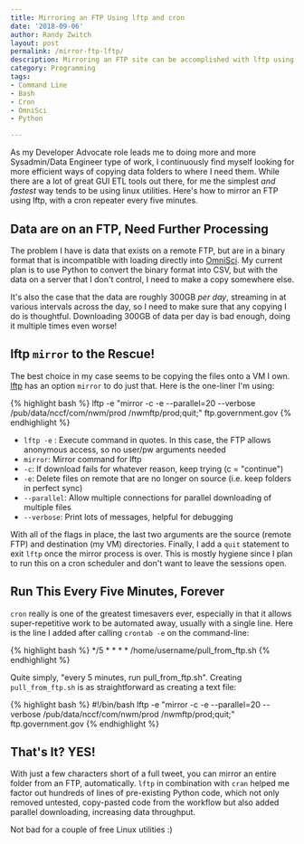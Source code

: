 ```yaml
---
title: Mirroring an FTP Using lftp and cron
date: '2018-09-06'
author: Randy Zwitch
layout: post
permalink: /mirror-ftp-lftp/
description: Mirroring an FTP site can be accomplished with lftp using a single line of code. Here's how to do it, using cron to update the mirror every 5 minutes.
category: Programming
tags:
- Command Line
- Bash
- Cron
- OmniSci
- Python

---
```


As my Developer Advocate role leads me to doing more and more Sysadmin/Data Engineer type of work, I continuously find myself looking for more efficient ways of copying data folders to where I need them. While there are a lot of great GUI ETL tools out there, for me the simplest _and fastest_ way tends to be using linux utilities. Here's how to mirror an FTP using lftp, with a cron repeater every five minutes.

## Data are on an FTP, Need Further Processing

The problem I have is data that exists on a remote FTP, but are in a binary format that is incompatible with loading directly into [OmniSci](https://www.omnisci.com/). My current plan is to use Python to convert the binary format into CSV, but with the data on a server that I don't control, I need to make a copy somewhere else.

It's also the case that the data are roughly 300GB _per day_, streaming in at various intervals across the day, so I need to make sure that any copying I do is thoughtful. Downloading 300GB of data per day is bad enough, doing it multiple times even worse!

## lftp `mirror` to the Rescue!

The best choice in my case seems to be copying the files onto a VM I own. [lftp](https://lftp.yar.ru/) has an option `mirror` to do just that. Here is the one-liner I'm using:

{% highlight bash %}
lftp -e "mirror -c -e --parallel=20 --verbose /pub/data/nccf/com/nwm/prod /nwmftp/prod;quit;" ftp.government.gov
{% endhighlight %}

- `lftp -e` : Execute command in quotes. In this case, the FTP allows anonymous access, so no user/pw  arguments needed
- `mirror`: Mirror command for lftp
- `-c`: If download fails for whatever reason, keep trying (c = "continue")
- `-e`: Delete files on remote that are no longer on source (i.e. keep folders in perfect sync)
- `--parallel`: Allow multiple connections for parallel downloading of multiple files
- `--verbose`: Print lots of messages, helpful for debugging

With all of the flags in place, the last two arguments are the source (remote FTP) and destination (my VM) directories. Finally, I add a `quit` statement to exit `lftp` once the mirror process is over. This is mostly hygiene since I plan to run this on a cron scheduler and don't want to leave the sessions open.

## Run This Every Five Minutes, Forever

`cron` really is one of the greatest timesavers ever, especially in that it allows super-repetitive work to be automated away, usually with a single line. Here is the line I added after calling `crontab -e` on the command-line:

{% highlight bash %}
*/5 * * * * /home/username/pull_from_ftp.sh
{% endhighlight %}

Quite simply, "every 5 minutes, run pull_from_ftp.sh". Creating `pull_from_ftp.sh` is as straightforward as creating a text file:

{% highlight bash %}
#!/bin/bash
lftp -e "mirror -c -e --parallel=20 --verbose /pub/data/nccf/com/nwm/prod /nwmftp/prod;quit;" ftp.government.gov
{% endhighlight %}

## That's It? YES!

With just a few characters short of a full tweet, you can mirror an entire folder from an FTP, automatically. `lftp` in combination with `cran` helped me factor out hundreds of lines of pre-existing Python code, which not only removed untested, copy-pasted code from the workflow but also added parallel downloading, increasing data throughput.

Not bad for a couple of free Linux utilities :)
